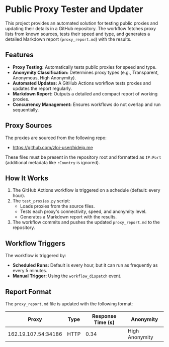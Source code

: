 # Public Proxy Tester and Updater

This project provides an automated solution for testing public proxies and updating their details in a GitHub repository. The workflow fetches proxy lists from known sources, tests their speed and type, and generates a detailed Markdown report (`proxy_report.md`) with the results.

## Features

- **Proxy Testing:** Automatically tests public proxies for speed and type.
- **Anonymity Classification:** Determines proxy types (e.g., Transparent, Anonymous, High Anonymity).
- **Automated Updates:** A GitHub Actions workflow tests proxies and updates the report regularly.
- **Markdown Report:** Outputs a detailed and compact report of working proxies.
- **Concurrency Management:** Ensures workflows do not overlap and run sequentially.

## Proxy Sources

The proxies are sourced from the following repo:
- https://github.com/zloi-user/hideip.me

These files must be present in the repository root and formatted as `IP:Port` (additional metadata like `:Country` is ignored).

## How It Works

1. The GitHub Actions workflow is triggered on a schedule (default: every hour).
2. The `test_proxies.py` script:
   - Loads proxies from the source files.
   - Tests each proxy's connectivity, speed, and anonymity level.
   - Generates a Markdown report with the results.
3. The workflow commits and pushes the updated `proxy_report.md` to the repository.

## Workflow Triggers

The workflow is triggered by:
- **Scheduled Runs:** Default is every hour, but it can run as frequently as every 5 minutes.
- **Manual Trigger:** Using the `workflow_dispatch` event.

## Report Format

The `proxy_report.md` file is updated with the following format:

| Proxy           | Type    | Response Time (s) | Anonymity       |
|-----------------|---------|-------------------|-----------------|
| 162.19.107.54:34186 | HTTP    | 0.34              | High Anonymity   |
